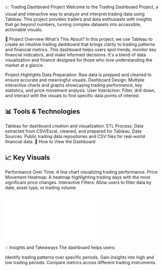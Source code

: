 
📈 Trading Dashboard Project
Welcome to the Trading Dashboard Project, a visual and interactive way to analyze and interpret trading data using Tableau. This project provides traders and data enthusiasts with insights that go beyond numbers, turning complex datasets into accessible, actionable visuals.

📝 Project Overview
What's This About?
In this project, we use Tableau to create an intuitive trading dashboard that brings clarity to trading patterns and financial metrics. This dashboard helps users spot trends, monitor key financial indicators, and make informed decisions. It's a blend of data visualization and finance designed for those who love understanding the market at a glance.

Project Highlights
Data Preparation: Raw data is prepped and cleaned to ensure accurate and meaningful visuals.
Dashboard Design: Multiple interactive charts and graphs showcasing trading performance, key statistics, and price movement analysis.
User Interaction: Filter, drill down, and interact with the visuals to find specific data points of interest.

## 📊 Tools & Technologies
Tableau for dashboard creation and visualization.
ETL Process: Data extracted from CSV/Excel, cleaned, and prepared for Tableau.
Data Sources: Public trading data repositories and CSV files for real-world financial data.
🚀 How to View the Dashboard



## 📈 Key Visuals
Performance Over Time: A line chart visualizing trading performance.
Price Movement Heatmap: A heatmap highlighting trading days with the most significant price changes.
Interactive Filters: Allow users to filter data by date, asset type, or trading volume.

![TABLEAU TRADING DASHBOARD IMAGES ](TABLEAUTRADINGDASHBOARDIMAGES/TABLEAU_TRADING_DASHBOARD_IMAGES.pdf)


💡 Insights and Takeaways
The dashboard helps users:

Identify trading patterns over specific periods.
Gain insights into high and low trading periods.
Compare metrics across different trading instruments.




